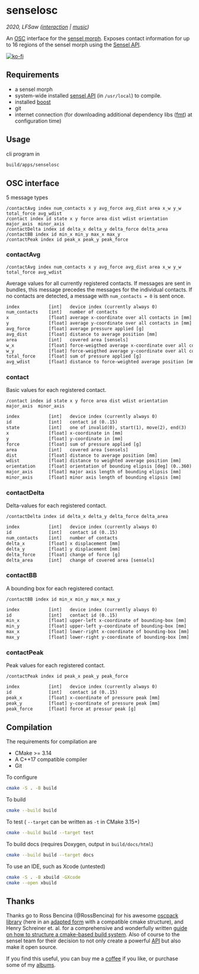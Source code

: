 # senselosc
*2020, LFSaw ([interaction](http://tai-studio.org) | [music](http://lfsaw.de))*

An [OSC](http://opensoundcontrol.org/) interface for the [sensel morph](https://sensel.com/pages/the-sensel-morph).
Exposes contact information for up to 16 regions of the sensel morph using the [Sensel API](http://guide.sensel.com/api/).


[![ko-fi](https://www.ko-fi.com/img/githubbutton_sm.svg)](https://ko-fi.com/S6S72858T)

## Requirements

+ a sensel morph
+ system-wide installed [sensel API](https://github.com/sensel/sensel-api) (in `/usr/local`) to compile.
+ installed [boost](https://www.boost.org/)
+ git
+ internet connection (for downloading additional dependency libs ([fmt](https://github.com/fmtlib/fmt)) at configuration time) 

## Usage

cli program in 

```sh
build/apps/senselosc
```

## OSC interface

5 message types

```
/contactAvg index num_contacts x y avg_force avg_dist area x_w y_w total_force avg_wdist
/contact index id state x y force area dist wdist orientation  major_axis  minor_axis
/contactDelta index id delta_x delta_y delta_force delta_area
/contactBB index id min_x min_y max_x max_y
/contactPeak index id peak_x peak_y peak_force
```


### contactAvg

```
/contactAvg index num_contacts x y avg_force avg_dist area x_w y_w total_force avg_wdist
```

Average values for all currently registered contacts. If messages are sent in bundles, this message precedes the messages for the individual contacts.
If no contacts are detected, a message with `num_contacts = 0` is sent once.

```txt
index           [int]   device index (currently always 0)
num_contacts    [int]   number of contacts
x               [float] average x-coordinate over all contacts in [mm]
y               [float] average y-coordinate over all contacts in [mm]
avg_force       [float] average pressure applied [g] 
avg_dist        [float] distance to average position [mm]
area            [int]   covered area [sensels]
w_x             [float] force-weigthed average x-coordinate over all contacts in [mm]
w_y             [float] force-weigthed average y-coordinate over all contacts in [mm]
total_force     [float] sum of pressure applied [g] 
avg_wdist       [float] distance to force-weighted average position [mm]
```

### contact

Basic values for each registered contact.

```
/contact index id state x y force area dist wdist orientation  major_axis  minor_axis
```

```txt
index           [int]   device index (currently always 0)
id              [int]   contact id (0..15)
state           [int]   one of invalid(0), start(1), move(2), end(3) 
x               [float] x-coordinate in [mm]
y               [float] y-coordinate in [mm]
force           [float] sum of pressure applied [g] 
area            [int]   covered area [sensels]
dist            [float] distance to average position [mm]
wdist           [float] distance to weighted average position [mm]
orientation     [float] orientation of bounding elipsis [deg] (0..360)
major_axis      [float] major axis length of bounding elipsis [mm]
minor_axis      [float] minor axis length of bounding elipsis [mm]
```

### contactDelta

Delta-values for each registered contact.

```
/contactDelta index id delta_x delta_y delta_force delta_area
```

```txt
index           [int]   device index (currently always 0)
id              [int]   contact id (0..15)
num_contacts    [int]   number of contacts
delta_x         [float] x displacement [mm]
delta_y         [float] y displacement [mm]
delta_force     [float] change of force [g]
delta_area      [int]   change of covered area [sensels]
```


### contactBB

A bounding box for each registered contact.

```
/contactBB index id min_x min_y max_x max_y
```

```txt
index           [int]   device index (currently always 0)
id              [int]   contact id (0..15)
min_x           [float] upper-left x-coordinate of bounding-box [mm] 
min_y           [float] upper-left y-coordinate of bounding-box [mm] 
max_x           [float] lower-right x-coordinate of bounding-box [mm] 
max_y           [float] lower-right y-coordinate of bounding-box [mm] 
```

### contactPeak

Peak values for each registered contact.

```
/contactPeak index id peak_x peak_y peak_force
```

```txt
index           [int]   device index (currently always 0)
id              [int]   contact id (0..15)
peak_x          [float] x-coordinate of pressure peak [mm]
peak_y          [float] y-coordinate of pressure peak [mm]
peak_force      [float] force at pressur peak [g]
```

## Compilation

The requirements for compilation are

+ CMake >= 3.14
+ A C++17 compatible compiler
+ Git

To configure

```bash
cmake -S . -B build
```
To build

```bash
cmake --build build
```

To test ( `--target` can be written as `-t` in CMake 3.15+)

```bash
cmake --build build --target test
```

To build docs (requires Doxygen, output in `build/docs/html`)

```bash
cmake --build build --target docs
```

To use an IDE, such as Xcode (untested)

```bash
cmake -S . -B xbuild -GXcode
cmake --open xbuild
```

## Thanks

Thanks go to Ross Bencina (@RossBencina) for his awesome [oscpack library](https://github.com/RossBencina/oscpack) (here in an [adapted form](https://github.com/tai-studio/oscpack) with a compatible cmake structure), and Henry Schreiner et. al. for a comprehensive and wonderfully written [guide on how to structure a cmake-based build system](https://cliutils.gitlab.io/modern-cmake/chapters/basics/structure.html).
Also of course to the sensel team for their decision to not only create a powerful [API](http://guide.sensel.com/api/) but also make it open source. 

If you find this useful, you can buy me a [coffee](https://ko-fi.com/lfsaw) if you like, or purchase some of my [albums](http://lfsaw.bandcamp.com).
